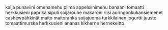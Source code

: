kalja
punaviini
omenamehu
piimä
appelsiinimehu
banaani
tomaatti
herkkusieni
paprika
sipuli
soijarouhe
makaroni
riisi
auringonkukansiemenet
cashewpähkinät
maito
maitorahka
soijajuoma
turkkilainen jogurtti
juusto
tomaattimurska
herkkusieni
ananas
kikherne
hernekeitto